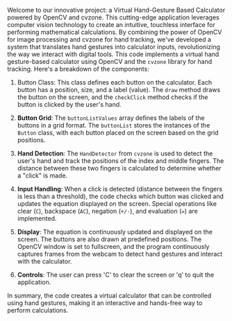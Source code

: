 Welcome to our innovative project: a Virtual Hand-Gesture Based Calculator powered by OpenCV and cvzone. This cutting-edge application leverages computer vision technology to create an intuitive, touchless interface for performing mathematical calculations. By combining the power of OpenCV for image processing and cvzone for hand tracking, we've developed a system that translates hand gestures into calculator inputs, revolutionizing the way we interact with digital tools.
This code implements a virtual hand gesture-based calculator using OpenCV and the `cvzone` library for hand tracking. Here's a breakdown of the components:

1. Button Class: This class defines each button on the calculator. Each button has a position, size, and a label (value). The `draw` method draws the button on the screen, and the `checkClick` method checks if the button is clicked by the user's hand.

2. **Button Grid**: The `buttonListValues` array defines the labels of the buttons in a grid format. The `buttonList` stores the instances of the `Button` class, with each button placed on the screen based on the grid positions.

3. **Hand Detection**: The `HandDetector` from `cvzone` is used to detect the user's hand and track the positions of the index and middle fingers. The distance between these two fingers is calculated to determine whether a "click" is made.

4. **Input Handling**: When a click is detected (distance between the fingers is less than a threshold), the code checks which button was clicked and updates the equation displayed on the screen. Special operations like clear (`C`), backspace (`AC`), negation (`+/-`), and evaluation (`=`) are implemented.

5. **Display**: The equation is continuously updated and displayed on the screen. The buttons are also drawn at predefined positions. The OpenCV window is set to fullscreen, and the program continuously captures frames from the webcam to detect hand gestures and interact with the calculator.

6. **Controls**: The user can press 'C' to clear the screen or 'q' to quit the application.

In summary, the code creates a virtual calculator that can be controlled using hand gestures, making it an interactive and hands-free way to perform calculations.

